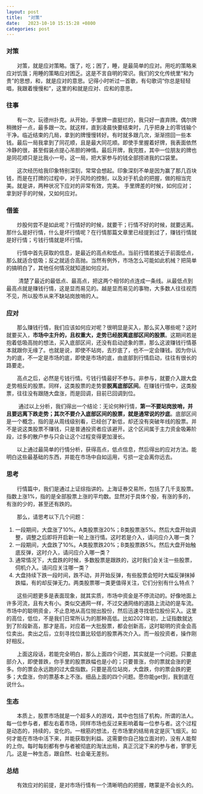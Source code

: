 ```yaml
---
layout: post
title:  "对策"
date:   2023-10-10 15:15:28 +0800
categories: post
---
```


### 对策

&#8195;&#8195;对策，就是应对策略。饿了，吃；困了，睡，是最简单的应对。用吃的策略来应对饥饿；用睡的策略应对困乏。这是不言自明的常识。我们的文化传统里“和为贵”的思想，和，就是应对的意思。记得小时听过一首歌，有句歌词“你总是轻轻唱，我跟着慢慢和”，这里的和就是应对、应和的意思。

### 往事

&#8195;&#8195;有一次，玩德州扑克。从开始，手里牌一直挺烂的，我只好一直弃牌。偶尔牌稍微好一点，最多跟一次。就这样，直到凌晨快要结束时，几乎把身上的零钱输个干净。临近结束的几局，拿到的牌慢慢转好。有时就多跟几次，渐渐捞回一些本钱。最后一局我拿到了同花顺，且是最大同花顺。即使手里握着好牌，我表面依然冷静的很，甚至假装点提心吊胆的神情。最后开牌，我完胜，其中一位朋友的牌也是同花顺只是比我小一号。这一局，把大家参与的钱全部捞进我的口袋里。

&#8195;&#8195;这次经历给我印象特别深刻，常常会想起。印象深刻不单是因为赢了那几百块钱，而是在打牌的过程中，对于风险的控制，以及对于机会的把握，做的相当完美。就是讲，两种状况下应对的非常有效，完美。 手里牌差的时候，如何应对；拿到好手的时候，又如何应对。

### 借鉴

&#8195;&#8195;炒股何尝不是如此呢？行情好的时候，就要干；行情不好的时候，就要远离。那什么是好行情，什么是坏行情呢？在行情那篇文章里已经提到过了，赚钱行情就是好行情；亏钱行情就是坏行情。

&#8195;&#8195;行情中首先获取的信息，是最近的高点和低点。当前行情若接近于前面低点，那么就适合低吸；反之就适合高抛。当然有例外，市场怎么可能如此机械？把简单的搞明白了，其他任何情况就知道如何应对。

&#8195;&#8195; 清楚了最近的最低点、最高点，把这两个相邻的点连成一条线。从最低点到最高点就是赚钱行情，这是显而易见的。越是显而易见的事物，大多数人往往视而不见，所以股市从来不缺站岗放哨的人。

### 应对

&#8195;&#8195;那么赚钱行情，我们应该如何应对呢？很明显是买入，那么买入哪些呢？这时就要买入，**市场中主升的，且权重大，走势已经脱离底部区间的股票**。这期间若是抱着低吸高抛的想法，买入底部区间，还没有启动迹象的票，那么这波赚钱行情基本就跟你无缘了。也就是说，即使不站岗，去抄底了，也不一定会赚钱。因为你认为的底，不一定是市场的底，即使是市场的底，由底部到行情启动，往往有很长的路要走。

&#8195;&#8195;高点之后，必然是亏钱行情。亏钱行情最好不参与。非参与，就要介入跟大盘走势相反的股票。同样，这类股票的走势要**脱离底部区间**。在赚钱行情中，这类股票，往往没有跟随大盘涨，而是回调，目前已回调到位。

&#8195;&#8195; 通过以上分析，我们得出一个结论：无论何种行情，**第一不要站岗放哨，并且要远离下跌走势；其次不要介入底部区间的股票，就是通常说的抄底**。底部区间是一个概念，指的是从周线级别看，已经创了新低，却还没有突破年线的股票。并不是说这类股票不赚钱，只是普通投资者应该避开。这个区间属于主力资金吸筹阶段，过多的散户参与只会让这个过程变得更加漫长。

&#8195;&#8195;以上通过最简单的行情分析，获得高点，低点信息，然后得出的应对方法。能明白这些最基础的东西，并能在市场中自如运用，亏损一定会离你远去。

### 思考

&#8195;&#8195;行情篇中，我们是通过上证综指讲的。上海证券交易所，包括了几千支股票。指数上涨1%，指的是全部股票上涨的平均数。显然对于具体个股，有涨的多的，有涨的少的，甚至还有跌的。

&#8195;&#8195;那么，请思考以下几个问题：

1. 一段期间，大盘涨了10%。A类股票涨20%；B类股票涨5%。然后大盘开始调整，调整之后即将开启新一轮上涨行情。这时若是介入，请问应介入哪一类？
2. 一段期间，大盘跌了10%。A类股票跌20%；B类股票跌5%。然后大盘开始触底反弹，这时介入，请问应介入哪一类？
3. 通常情况下，大盘跌的时候，多数股票是跟跌的，这时我们会关注一些股票，伺机介入。请问应关注哪一类？
4. 大盘持续下跌一段时间，跌不动，并开始反弹，有些股票会短时大幅反弹抹掉跌幅，有的却反弹无力。两类股票哪一类更值得关注，它们分别有什么特点？

&#8195;&#8195;这些问题更多是表面现象，就其实质，市场中资金是不停流动的。好像地面上许多河流，且有大有小。类似交通网一样，不过交通网络的道路上流动的是车流。市场中的聪明资金，不止息地从高位抛出股份，然后迅速寻找低位股份买入。这里的高位，低位，不是我们日常所认为的那种高低。比如2021年初，上证指数就达到了阶段新高，那才是高，对应着一大批股票，都会创新高，这时聪明的资金会高位卖出。卖出之后，立刻寻找位置比较低的股票再次介入。而一般投资者，操作刚好相反。

&#8195;&#8195;上面这段话，若能完全明白，那么上面四个问题，其实就是一个问题。只要底部介入，即使普跌，你手里的股票跌幅也是小的；只要普涨，你的票就会涨的更多。你的票会永远跑的过大盘指数。只要是高位站岗，大盘跌，你的票会跌的更多；大盘涨，你的票基本上不涨。细品上面的四个问题。愿你能get到，我到底在说什么。

### 生态

&#8195;&#8195;本质上，股票市场就是一个超多人的游戏，其中也包括了机构，所谓的法人。每一位参与者，都左右着市场，同样市场也反过来影响着每一位参与者。这个过程是动态的，持续的，变化的。一根筋的想法，在市场里的结局肯定是灰飞烟灭。如何才能在市场中活下来，并能获取到利益。这需要你自己独立面对的，没有人能帮的上你。每时每刻都有参与者被彻底的淘汰出局，真正沉淀下来的参与者，寥寥无几。这是一种生态，跟自然、社会毫无差别。

### 总结

&#8195;&#8195;有效应对的前提，是对市场行情有一个清晰明白的把握，瞎蒙是不会长久的。
